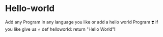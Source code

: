 # Hello-world
Add any  Program in any language you like or add a hello world Program ❣️ if you like give us :star:
def helloworld:
  return "Hello World"! 
